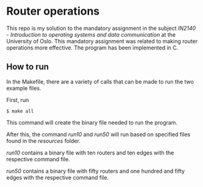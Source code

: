 # Router operations

This repo is my solution to the mandatory assignment in the subject _IN2140 - Introduction to operating systems and data communication_ at the University of Oslo. This mandatory assignment was related to making router operations more effective. The program has been implemented in C.

## How to run

In the Makefile, there are a variety of calls that can be made to run the two example files.

First, run 

```
$ make all
```

This command will create the binary file needed to run the program.

After this, the command _run10_ and _run50_ will run based on specified files found in the _resources_ folder.

_run10_ contains a binary file with ten routers and ten edges with the respective command file.

_run50_ contains a binary file with fifty routers and one hundred and fifty edges with the respective command file.
